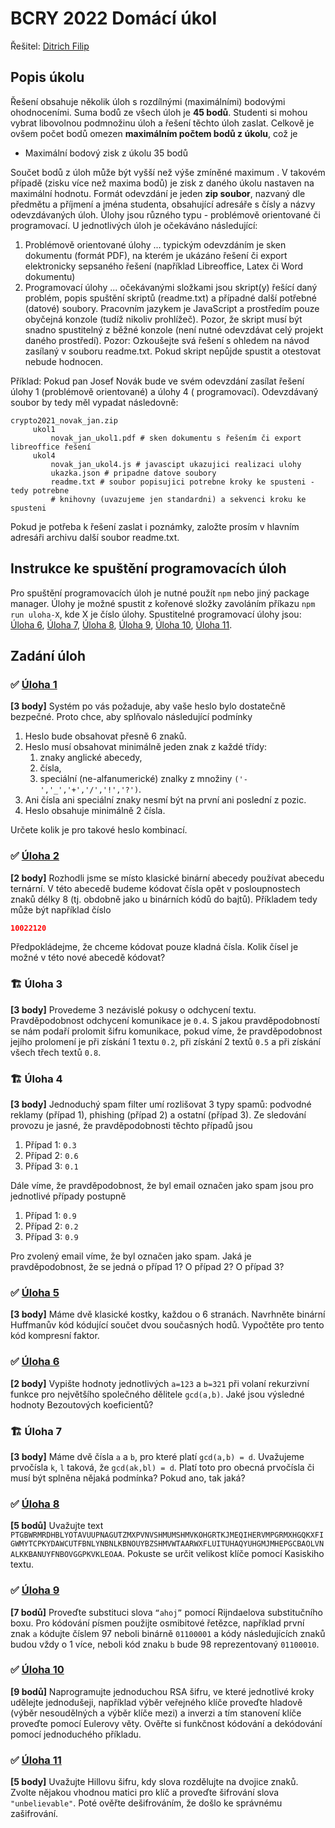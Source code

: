 # BCRY 2022 Domácí úkol
Řešitel: [Ditrich Filip](mailto:filip.ditrich@plus4u.net)

## Popis úkolu

Řešení obsahuje několik úloh s rozdílnými (maximálními) bodovými ohodnoceními. Suma bodů ze všech úloh je **45 bodů**.
Studenti si mohou vybrat libovolnou podmnožinu úloh a řešení těchto úloh zaslat. Celkově je ovšem počet bodů omezen **maximálním počtem bodů z úkolu**, což je

- Maximální bodový zisk z úkolu 35 bodů

Součet bodů z úloh může být vyšší než výše zmíněné maximum . V takovém případě (zisku více než maxima bodů) je zisk z
daného úkolu nastaven na maximální hodnotu. Formát odevzdání je jeden **zip soubor**, nazvaný dle předmětu a příjmení a
jména studenta, obsahující adresáře s čísly a názvy odevzdávaných úloh. Úlohy jsou různého typu - problémově orientované
či programovací. U jednotlivých úloh je očekáváno následující:

1. Problémově orientované úlohy ... typickým odevzdáním je sken dokumentu (formát PDF), na kterém je ukázáno řešení či
   export elektronicky sepsaného řešení (například Libreoffice, Latex či Word dokumentu)
2. Programovací úlohy ... očekávanými složkami jsou skript(y) řešící daný problém, popis spuštění skriptů (readme.txt) a
   případné další potřebné (datové) soubory. Pracovním jazykem je JavaScript a prostředím pouze obyčejná konzole (tudíž
   nikoliv prohlížeč). Pozor, že skript musí být snadno spustitelný z běžné konzole (není nutné odevzdávat celý projekt
   daného prostředí). Pozor: Ozkoušejte svá řešení s ohledem na návod zasílaný v souboru readme.txt. Pokud skript
   nepůjde spustit a otestovat nebude hodnocen.

Příklad: Pokud pan Josef Novák bude ve svém odevzdání zasílat řešení úlohy 1 (problémově orientované) a úlohy 4 (
programovací). Odevzdávaný soubor by tedy měl vypadat následovně:
```angular2html
crypto2021_novak_jan.zip
     ukol1
         novak_jan_ukol1.pdf # sken dokumentu s řešením či export libreoffice řešení 
     ukol4
         novak_jan_ukol4.js # javascipt ukazujici realizaci ulohy
         ukazka.json # pripadne datove soubory
         readme.txt # soubor popisujici potrebne kroky ke spusteni - tedy potrebne
         # knihovny (uvazujeme jen standardni) a sekvenci kroku ke spusteni
```

Pokud je potřeba k řešení zaslat i poznámky, založte prosím v hlavním adresáři archivu další soubor readme.txt.

## Instrukce ke spuštění programovacích úloh
Pro spuštění programovacích úloh je nutné použít `npm` nebo jiný package manager.
Úlohy je možné spustit z kořenové složky zavoláním příkazu `npm run uloha-X`, kde X je číslo úlohy. Spustitelné programovací úlohy jsou: [Úloha 6](#-úloha-6), [Úloha 7](#-úloha-7), [Úloha 8](#-úloha-8), [Úloha 9](#-úloha-9), [Úloha 10](#-úloha-10), [Úloha 11](#-úloha-11). 

## Zadání úloh

### ✅ [Úloha 1](./uloha-01)

****[3 body]**** Systém po vás požaduje, aby vaše heslo bylo dostatečně bezpečné. Proto chce, aby splňovalo následující
podmínky

1. Heslo bude obsahovat přesně 6 znaků.
2. Heslo musí obsahovat minimálně jeden znak z každé třídy:
    1. znaky anglické abecedy,
    2. čísla,
    3. speciální (ne-alfanumerické) znalky z množiny `('-','_','+','/','!','?')`.
3. Ani čísla ani speciální znaky nesmí být na první ani poslední z pozic.
4. Heslo obsahuje minimálně 2 čísla.

Určete kolik je pro takové heslo kombinací.

### ✅ [Úloha 2](./uloha-02)

**[2 body]** Rozhodli jsme se místo klasické binární abecedy používat abecedu ternární. V této abecedě budeme kódovat
čísla opět v posloupnostech znaků délky 8 (tj. obdobně jako u binárních kódů do bajtů). Příkladem tedy může být
například číslo

```json
10022120
```

Předpokládejme, že chceme kódovat pouze kladná čísla. Kolik čísel je možné v této nové abecedě kódovat?

### 🏗 Úloha 3

**[3 body]** Provedeme 3 nezávislé pokusy o odchycení textu. Pravděpodobnost odchycení komunikace je `0.4`. S jakou
pravděpodobností se nám podaří prolomit šifru komunikace, pokud víme, že pravděpodobnost jejího prolomení je při získání
1 textu `0.2`, při získání 2 textů `0.5` a při získání všech třech textů `0.8`.

### 🏗 Úloha 4

**[3 body]** Jednoduchý spam filter umí rozlišovat 3 typy spamů: podvodné reklamy (případ 1), phishing (případ 2) a
ostatní (případ 3). Ze sledování provozu je jasné, že pravděpodobnosti těchto případů jsou

1. Případ 1: `0.3`
2. Případ 2: `0.6`
3. Případ 3: `0.1`

Dále víme, že pravděpodobnost, že byl email označen jako spam jsou pro jednotlivé případy postupně

1. Případ 1: `0.9`
2. Případ 2: `0.2`
3. Případ 3: `0.9`

Pro zvolený email víme, že byl označen jako spam. Jaká je pravděpodobnost, že se jedná o případ 1? O případ 2? O případ
3?

### ✅ [Úloha 5](./uloha-05)

**[3 body]** Máme dvě klasické kostky, každou o 6 stranách. Navrhněte binární Huffmanův kód kódující součet dvou
současných hodů. Vypočtěte pro tento kód kompresní faktor.

### ✅ [Úloha 6](./uloha-06)

**[2 body]** Vypište hodnoty jednotlivých `a=123` a `b=321` při volaní rekurzivní funkce pro největšího společného dělitele `gcd(a,b)`. Jaké jsou výsledné hodnoty Bezoutových koeficientů?

### 🏗 Úloha 7

**[3 body]** Máme dvě čísla `a` a `b`, pro které platí `gcd(a,b) = d`. Uvažujeme prvočísla `k`, `l` taková, že `gcd(ak,bl) = d`.
Platí toto pro obecná prvočísla či musí být splněna nějaká podmínka? Pokud ano, tak jaká?

### ✅ [Úloha 8](./uloha-08)

**[5 bodů]** Uvažujte text
`PTGBWRMRDHBLYOTAVUUPNAGUTZMXPVNVSHMUMSHMVKOHGRTKJMEQIHERVMPGRMXHGQKXFIGWMYTCPKYDAWCUTFBNLYNBNLKBNOUYBZSHMVWTAARWXFLUITUHAQYUHGMJMHEPGCBAOLVNALKKBANUYFNBOVGGPKVKLEOAA`.
Pokuste se určit velikost klíče pomocí Kasiskiho textu.

### ✅ [Úloha 9](./uloha-09)

**[7 bodů]** Proveďte substituci slova `“ahoj”` pomocí Rijndaelova substitučního boxu. Pro kódování písmen použijte osmibitové
řetězce, například první znak `a` kódujte číslem 97 neboli binárně `01100001` a kódy následujících znaků budou vždy o 1
více, neboli kód znaku `b` bude 98 reprezentovaný `01100010`.

### ✅ [Úloha 10](./uloha-10)

**[9 bodů]** Naprogramujte jednoduchou RSA šifru, ve které jednotlivé kroky udělejte jednodušeji, například výběr veřejného
klíče proveďte hladově (výběr nesoudělných a výběr klíče mezi) a inverzi a tím stanovení klíče proveďte pomocí Eulerovy
věty. Ověřte si funkčnost kódování a dekódování pomocí jednoduchého příkladu.

### ✅ [Úloha 11](./uloha-11)

**[5 body]** Uvažujte Hillovu šifru, kdy slova rozdělujte na dvojice znaků. Zvolte nějakou vhodnou matici pro klíč a
proveďte šifrování slova `"unbelievable"`. Poté ověřte dešifrováním, že došlo ke správnému zašifrování.
